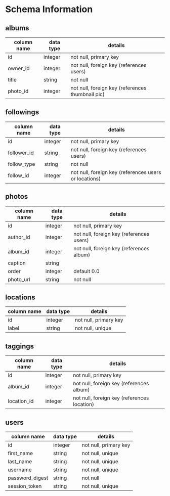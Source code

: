 # Schema Information

## albums
column name | data type | details
------------|-----------|-----------------------
id          | integer   | not null, primary key
owner_id    | integer   | not null, foreign key (references users)
title       | string    | not null
photo_id    | integer   | not null, foreign key (references thumbnail pic)

## followings
column name | data type | details
------------|-----------|-----------------------
id          | integer   | not null, primary key
follower_id | string    | not null, foreign key (references users)
follow_type | string    | not null
follow_id   | integer   | not null, foreign key (references users or locations)

## photos
column name | data type | details
------------|-----------|-----------------------
id          | integer   | not null, primary key
author_id   | integer   | not null, foreign key (references users)
album_id    | integer   | not null, foreign key (references album)
caption     | string    |
order       | integer   | default 0.0
photo_url   | string    | not null

## locations
column name | data type | details
------------|-----------|-----------------------
id          | integer   | not null, primary key
label       | string    | not null, unique

## taggings
column name | data type | details
------------|-----------|-----------------------
id          | integer   | not null, primary key
album_id    | integer   | not null, foreign key (references album)
location_id | integer   | not null, foreign key (references location)

## users
column name     | data type | details
----------------|-----------|-----------------------
id              | integer   | not null, primary key
first_name      | string    | not null, unique
last_name       | string    | not null, unique
username        | string    | not null, unique
password_digest | string    | not null
session_token   | string    | not null, unique
